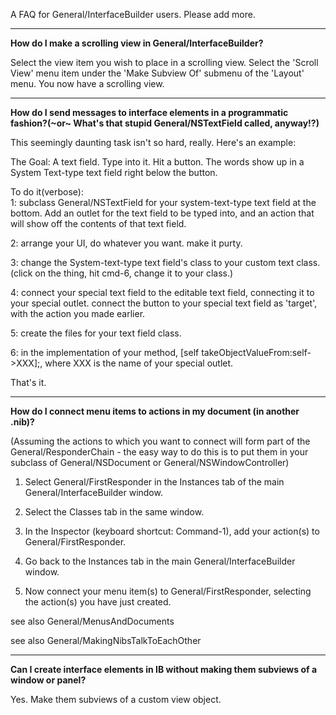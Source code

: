 

A FAQ for General/InterfaceBuilder users. Please add more.

----
**How do I make a scrolling view in General/InterfaceBuilder?**

Select the view item you wish to place in a scrolling view. Select the 'Scroll View' menu item under the 'Make Subview Of' submenu of the 'Layout' menu. You now have a scrolling view.

----
**How do I send messages to interface elements in a programmatic fashion?(~or~ What's that stupid General/NSTextField called, anyway!?)**

This seemingly daunting task isn't so hard, really.  Here's an example:

The Goal:  A text field.  Type into it.  Hit a button.  The words show up in a System Text-type text field right below the button.

To do it(verbose):  
1: subclass General/NSTextField for your system-text-type text field at the bottom.  Add an outlet for the text field to be typed into, and an action that will show off the contents of that text field.

2: arrange your UI, do whatever you want. make it purty.

3: change the System-text-type text field's class to your custom text class. (click on the thing, hit cmd-6, change it to your class.)

4: connect your special text field to the editable text field, connecting it to your special outlet.  connect the button to your special text field as 'target', with the action you made earlier.

5: create the files for your text field class.

6: in the implementation of your method, [self takeObjectValueFrom:self->XXX];, where XXX is the name of your special outlet.

That's it.

----
**How do I connect menu items to actions in my document (in another .nib)?**

(Assuming the actions to which you want to connect will form part of the General/ResponderChain - the easy way to do this is to put them in your subclass of General/NSDocument or General/NSWindowController)

1. Select General/FirstResponder in the Instances tab of the main General/InterfaceBuilder window.

2. Select the Classes tab in the same window.

3. In the Inspector (keyboard shortcut: Command-1), add your action(s) to General/FirstResponder.

4. Go back to the Instances tab in the main General/InterfaceBuilder window.

3. Now connect your menu item(s) to General/FirstResponder, selecting the action(s) you have just created.

see also General/MenusAndDocuments

see also General/MakingNibsTalkToEachOther

----
**Can I create interface elements in IB without making them subviews of a window or panel?**

Yes. Make them subviews of a custom view object.
